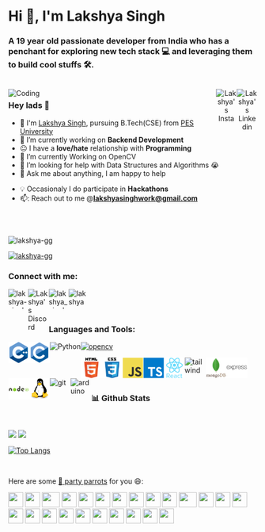 <h1 align="left">Hi 👋, I'm Lakshya Singh</h1>
<h3 align="left">A 19 year old  passionate developer from India who has a penchant for exploring new tech stack 💻 and leveraging them to build cool stuffs 🛠️.</h3>
<br />

<div align="center">
<a href="https://linkedin.com/in/lakshya-singh-606ba3244" target="_blank" rel="nofollow"><img align="right" alt="Lakshya's Linkedin" width="42px" src="https://img.icons8.com/color/48/000000/linkedin-2--v2.png" /></a><a href="https://www.instagram.com/lakshya_singh18" target="_blank" rel="nofollow"><img align="right" alt="Lakshya's Insta" width="42px" src="https://img.icons8.com/color/48/000000/instagram-new--v2.png" /></a>
</div>

<img align="left" alt="Coding" width="400" src="https://camo.githubusercontent.com/5ddf73ad3a205111cf8c686f687fc216c2946a75005718c8da5b837ad9de78c9/68747470733a2f2f7468756d62732e6766796361742e636f6d2f4576696c4e657874446576696c666973682d736d616c6c2e676966">

### Hey lads 👋  
- :school: I'm [Lakshya Singh](https://lakshya-gg.github.io/), pursuing B.Tech(CSE) from <a href="https://pes.edu/"> PES University</a>
- 🔭 I’m currently working on  **Backend Development**
- :neutral_face: I have a **love/hate** relationship with **Programming**
- 🌱 I’m currently Working on OpenCV
- 🤔 I’m looking for help with Data Structures and Algorithms 😭
- 💬 Ask me about anything, I am happy to help
<p align = "right">


- :bulb: Occasionaly I do participate in **Hackathons**
- 📫: Reach out to me  @**lakshyasinghwork@gmail.com**
  </p>


<br />
<br />
<p align="left"> <img src="https://komarev.com/ghpvc/?username=lakshya-gg&label=Profile%20views&color=0e75b6&style=flat&theme=tokyonight" alt="lakshya-gg" /> </p>

<p align="left"> <a href="https://github.com/ryo-ma/github-profile-trophy"><img src="https://github-profile-trophy.vercel.app/?username=lakshya-gg" alt="lakshya-gg" /></a> </p>


<h3 align="left">Connect with me:</h3>
<p align="left">
  
<a href="https://linkedin.com/in/lakshya-singh-606ba3244" target="blank"><img align="left" src="https://raw.githubusercontent.com/rahuldkjain/github-profile-readme-generator/master/src/images/icons/Social/linked-in-alt.svg" alt="lakshya-singh-606ba3244" height="40" width="40" /></a>
<a href="https://discordapp.com/users/587539105588445186">
  <img align="left" alt="Lakshya's Discord" width="42px" src="https://raw.githubusercontent.com/peterthehan/peterthehan/master/assets/discord.svg" />
</a>
<a href="https://instagram.com/lakshya_singh18" target="blank"><img align="left" src="https://raw.githubusercontent.com/rahuldkjain/github-profile-readme-generator/master/src/images/icons/Social/instagram.svg" alt="lakshya_singh18" height="40" width="40" /></a>
<a href="https://dev.to/lakshya" target="blank"><img align="left" src="https://raw.githubusercontent.com/rahuldkjain/github-profile-readme-generator/master/src/images/icons/Social/devto.svg" alt="lakshya" height="40" width="40" /></a> 
<br>
</p>
<br>


<h3 align="left">Languages and Tools:</h3>
<p align="left"> 
  
<a href="https://www.w3schools.com/cpp/" target="_blank" rel="noreferrer"> <img align="left" src="https://raw.githubusercontent.com/devicons/devicon/master/icons/cplusplus/cplusplus-original.svg" alt="cplusplus" width="42" height="42"/> </a>
  
<a href="https://www.cprogramming.com/" target="_blank" rel="noreferrer"> <img align="left" src="https://raw.githubusercontent.com/devicons/devicon/master/icons/c/c-original.svg" alt="c" width="42" height="42"/> </a> 

<a href="https://www.python.org" target="_blank"><img align="left" alt="Python" height ="42px" src="https://raw.githubusercontent.com/rahul-jha98/github_readme_icons/main/language_and_tools/square/python/python.svg"></a>

<a href="https://opencv.org/" target="_blank" rel="noreferrer"> <img src="https://www.vectorlogo.zone/logos/opencv/opencv-icon.svg" alt="opencv" width="42" height="42"/> </a>
    
  
<a href="https://www.w3.org/html/" target="_blank" rel="noreferrer"> <img align="left" src="https://raw.githubusercontent.com/devicons/devicon/master/icons/html5/html5-original-wordmark.svg" alt="html5" width="42" height="42"/> </a> 
  
<a href="https://www.w3schools.com/css/" target="_blank" rel="noreferrer"> <img align="left" src="https://raw.githubusercontent.com/devicons/devicon/master/icons/css3/css3-original-wordmark.svg" alt="css3" width="42" height="42"/> </a> 
  
<a href="https://developer.mozilla.org/en-US/docs/Web/JavaScript" target="_blank" rel="noreferrer"> <img align="left" src="https://raw.githubusercontent.com/devicons/devicon/master/icons/javascript/javascript-original.svg" alt="javascript" width="42" height="42"/> </a>
  
<a href="https://www.typescriptlang.org/" target="_blank" rel="noreferrer"> <img align="left" src="https://raw.githubusercontent.com/devicons/devicon/master/icons/typescript/typescript-original.svg" alt="typescript" width="42" height="42"/> </a>

<a href="https://reactjs.org/" target="_blank" rel="noreferrer"> <img align="left" src="https://raw.githubusercontent.com/devicons/devicon/master/icons/react/react-original-wordmark.svg" alt="react" width="42" height="42"/> </a> 
  
<a href="https://tailwindcss.com/" target="_blank" rel="noreferrer"> <img align="left"
src="https://www.vectorlogo.zone/logos/tailwindcss/tailwindcss-icon.svg" alt="tailwind" width="42" height="42"/> </a> 
  
<a href="https://www.mongodb.com/" target="_blank" rel="noreferrer"> <img align="left" src="https://raw.githubusercontent.com/devicons/devicon/master/icons/mongodb/mongodb-original-wordmark.svg" alt="mongodb" width="42" height="42"/> </a>
  
<a href="https://expressjs.com" target="_blank" rel="noreferrer"> <img align="left" src="https://raw.githubusercontent.com/devicons/devicon/master/icons/express/express-original-wordmark.svg" alt="express" width="42" height="42"/> </a>
  
<a href="https://nodejs.org" target="_blank" rel="noreferrer"> <img align="left" 
src ="https://raw.githubusercontent.com/devicons/devicon/master/icons/nodejs/nodejs-original-wordmark.svg" alt="nodejs" width="42" height="42"/> </a> 
  

<a href="https://www.linux.org/" target="_blank" rel="noreferrer"> <img align="left" src="https://raw.githubusercontent.com/devicons/devicon/master/icons/linux/linux-original.svg" alt="linux" width="42" height="42"/> </a> 

<a href="https://git-scm.com/" target="_blank" rel="noreferrer"> <img align="left"
src="https://www.vectorlogo.zone/logos/git-scm/git-scm-icon.svg" alt="git" width="42" height="42"/> </a>
 
<a href="https://www.arduino.cc/" target="_blank" rel="noreferrer"> <img align="left" src="https://cdn.worldvectorlogo.com/logos/arduino-1.svg" alt="arduino" width="42" height="42"/> </a> 

  <br>
  
</p>

<br>

### 📊 Github Stats 

<br/>

<p align = "left">
  <img src = "https://github-readme-stats.vercel.app/api?username=lakshya-gg&show_icons=true&theme=nightowl" width = 400>
  <img src = "https://github-readme-streak-stats.herokuapp.com?user=lakshya-gg&theme=dark&hide_border=true" width = 400>
</p>

[![Top Langs](https://github-readme-stats-git-masterrstaa-rickstaa.vercel.app/api/top-langs/?username=lakshya-gg&layout=compact&theme=codeSTACKr&show_icons=true)](https://github.com/lakshya-gg/github-readme-stats)

<br>

Here are some [🦜 party parrots](https://cultofthepartyparrot.com) for you 😄:

<div>
    <img src="https://cultofthepartyparrot.com/parrots/hd/githubparrot.gif" width="30" height="30"/>
    <img src="https://cultofthepartyparrot.com/flags/hd/indiaparrot.gif" width="30" height="30"/>
    <img src="https://cultofthepartyparrot.com/parrots/asyncparrot.gif" width="36" height="30"/>
    <img src="https://cultofthepartyparrot.com/parrots/hd/exceptionallyfastparrot.gif" width="30" height="30"/>
    <img src="https://cultofthepartyparrot.com/parrots/hd/60fpsparrot.gif" width="30" height="30"/>
    <img src="https://cultofthepartyparrot.com/parrots/hd/jumpingparrot.gif" width="30" height="30"/>
    <img src="https://cultofthepartyparrot.com/parrots/hd/opensourceparrot.gif" width="30" height="30"/>
    <img src="https://cultofthepartyparrot.com/parrots/hd/dealwithitnowparrot.gif" width="30" height="30"/>
    <img src="https://cultofthepartyparrot.com/parrots/hd/hypnoparrotlight.gif" width="30" height="30"/>
    <img src="https://cultofthepartyparrot.com/parrots/databaseparrot.gif" width="30" height="30"/>
    <img src="https://cultofthepartyparrot.com/parrots/fixparrot.gif" width="36" height="30"/>
    <img src="https://cultofthepartyparrot.com/parrots/hd/laptop_parrot.gif" width="30" height="30"/>
    <img src="https://cultofthepartyparrot.com/parrots/hd/spinningparrot.gif" width="30" height="30"/>
    <img src="https://cultofthepartyparrot.com/parrots/hd/levitationparrot.gif" width="30" height="30"/>
    <img src="https://cultofthepartyparrot.com/parrots/hd/meldparrot.gif" width="30" height="30"/>
    <img src="https://cultofthepartyparrot.com/parrots/slomoparrot.gif" width="30" height="30"/>
    <img src="https://cultofthepartyparrot.com/parrots/hd/moonwalkingparrot.gif" width="30" height="30"/>
    <img src="https://cultofthepartyparrot.com/parrots/hd/stableparrot.gif" width="30" height="30"/>
    <img src="https://cultofthepartyparrot.com/parrots/hd/scienceparrot.gif" width="30" height="30"/>
    <img src="https://cultofthepartyparrot.com/parrots/hd/pirateparrot.gif" width="30" height="30"/>
    <img src="https://cultofthepartyparrot.com/parrots/hd/footballparrot.gif" width="30" height="30"/>
    <img src="https://cultofthepartyparrot.com/parrots/hd/illuminatiparrot.gif" width="30" height="30"/>
    <img src="https://cultofthepartyparrot.com/parrots/hd/hypnoparrotdark.gif" width="30" height="30"/>
    <img src="https://cultofthepartyparrot.com/parrots/hd/mustacheparrot.gif" width="30" height="30"/>
</div>

